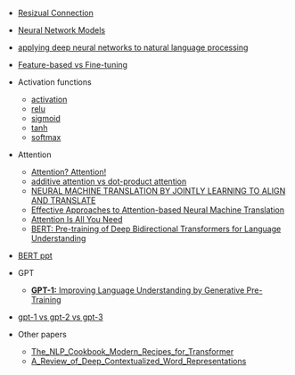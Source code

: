 - [Resizual Connection](./resizual_connection.md)
- [Neural Network Models](./Neural_Network_Models.md)
- [applying deep neural networks to natural language processing](./deep_neural_networks_NLP.md)
- [Feature-based vs Fine-tuning]()

- Activation functions
  - [activation](./activation.md)
  - [relu](./relu.md)
  - [sigmoid](./sigmoid.md)
  - [tanh](./tanh.md)
  - [softmax](./softmax.md)

- Attention
  - [Attention? Attention!](./Attention_%20Attention!%20_%20Lil'Log.pdf)
  - [additive attention vs dot-product attention](./additive%20attention与dot-product%20attention.pdf)
  - [NEURAL MACHINE TRANSLATION BY JOINTLY LEARNING TO ALIGN AND TRANSLATE](./1409.0473.pdf)
  - [Effective Approaches to Attention-based Neural Machine Translation](./1508.04025.pdf)
  - [Attention Is All You Need](./1706.03762.pdf)
  - [BERT: Pre-training of Deep Bidirectional Transformers for Language Understanding](./1810.04805.pdf)

- [BERT ppt](./bert.md)

- GPT
  - [**GPT-1:** Improving Language Understanding by Generative Pre-Training](./Improving_Language_Understanding_by_Generative_Pre-Training.pdf)
- [gpt-1 vs gpt-2 vs gpt-3](./gpt-1_2_3.md)

- Other papers
  - [The_NLP_Cookbook_Modern_Recipes_for_Transformer](./The_NLP_Cookbook_Modern_Recipes_for_Transformer_Ba.pdf)
  - [A_Review_of_Deep_Contextualized_Word_Representations](./A_Review_of_Deep_Contextualized_Word_Representations.md)
